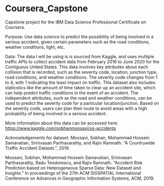 # Coursera_Capstone
Capstone project for the IBM Data Science Professional Certificate on Coursera.

Purpose: Use data science to predict the possibility of being involved in a serious accident, given certain parameters such as the road conditions, weather conditions, light, etc.

Data: The data I will be using is is sourced from Kaggle, and uses multiple traffic APIs to collect accident data from February 2016 to June 2020 for the Contiguous United States. This data involves key attributes about each collision that is recorded, such as the severity code, location, junction type, road conditions, and weather conditions. The severity code changes from 1 to 4, with 1 indicating the least impact on traffic. This dataset also includes staticstics like the amount of time taken to clear up an accident site, which can help predict traffic conditions in the event of an accident. The independent attributes, such as the road and weather conditions, can be used to predict the severity code for a particular location/junction. Based on the severity code, users can plan their route to avoid areas with a high probability of being involved in a serious accident.

More information about this data can be accessed here: https://www.kaggle.com/sobhanmoosavi/us-accidents

Acknowledgements for dataset:
Moosavi, Sobhan, Mohammad Hossein Samavatian, Srinivasan Parthasarathy, and Rajiv Ramnath. “A Countrywide Traffic Accident Dataset.”, 2019.

Moosavi, Sobhan, Mohammad Hossein Samavatian, Srinivasan Parthasarathy, Radu Teodorescu, and Rajiv Ramnath. "Accident Risk Prediction based on Heterogeneous Sparse Data: New Dataset and Insights." In proceedings of the 27th ACM SIGSPATIAL International Conference on Advances in Geographic Information Systems, ACM, 2019.
